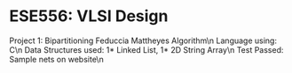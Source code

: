 # ESE556: VLSI Design

Project 1: Bipartitioning Feduccia Mattheyes Algorithm\n
Language using: C\n
Data Structures used: 1* Linked List, 1* 2D String Array\n
Test Passed: Sample nets on website\n
